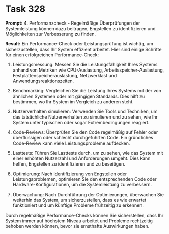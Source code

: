 # Task 328

**Prompt:** 4. Performanzcheck - Regelmäßige Überprüfungen der Systemleistung können dazu beitragen, Engstellen zu identifizieren und Möglichkeiten zur Verbesserung zu finden.

**Result:**
Ein Performance-Check oder Leistungsprüfung ist wichtig, um sicherzustellen, dass Ihr System effizient arbeitet. Hier sind einige Schritte für einen erfolgreichen Performance-Check:

1. Leistungsmessung: Messen Sie die Leistungsfähigkeit Ihres Systems anhand von Metriken wie CPU-Auslastung, Arbeitsspeicher-Auslastung, Festplattenspeicherauslastung, Netzwerklast und Anwendungsreaktionszeiten.

2. Benchmarking: Vergleichen Sie die Leistung Ihres Systems mit der von ähnlichen Systemen oder mit gängigen Standards. Dies hilft zu bestimmen, wo Ihr System im Vergleich zu anderen steht.

3. Nutzerverhalten simulieren: Verwenden Sie Tools und Techniken, um das tatsächliche Nutzerverhalten zu simulieren und zu sehen, wie Ihr System unter typischen oder sogar Extrembedingungen reagiert.

4. Code-Reviews: Überprüfen Sie den Code regelmäßig auf Fehler oder überflüssigen oder schlecht durchgeführten Code. Ein gründliches Code-Review kann viele Leistungsprobleme aufdecken.

5. Lasttests: Führen Sie Lasttests durch, um zu sehen, wie das System mit einer erhöhten Nutzerzahl und Anforderungen umgeht. Dies kann helfen, Engstellen zu identifizieren und zu beseitigen.

6. Optimierung: Nach Identifizierung von Engstellen oder Leistungsproblemen, optimieren Sie den entsprechenden Code oder Hardware-Konfigurationen, um die Systemleistung zu verbessern. 

7. Überwachung: Nach Durchführung der Optimierungen, überwachen Sie weiterhin das System, um sicherzustellen, dass es wie erwartet funktioniert und um künftige Probleme frühzeitig zu erkennen. 

Durch regelmäßige Performance-Checks können Sie sicherstellen, dass Ihr System immer auf höchstem Niveau arbeitet und Probleme rechtzeitig behoben werden können, bevor sie ernsthafte Auswirkungen haben.
